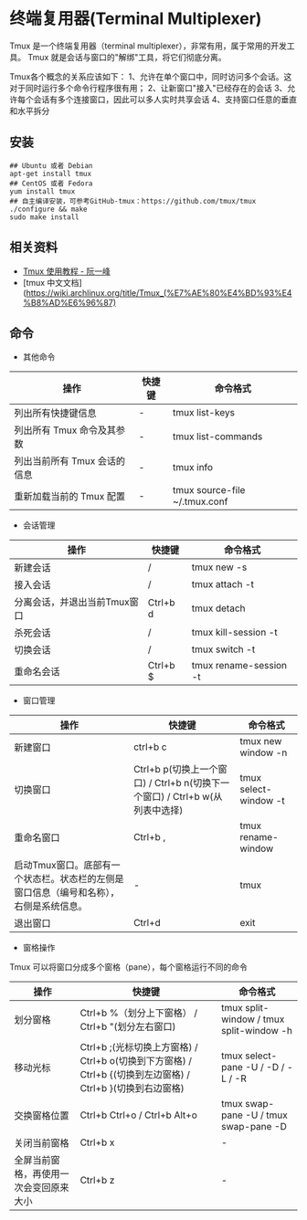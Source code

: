 # 终端复用器(Terminal Multiplexer)
Tmux 是一个终端复用器（terminal multiplexer），非常有用，属于常用的开发工具。
Tmux 就是会话与窗口的"解绑"工具，将它们彻底分离。

Tmux各个概念的关系应该如下：
1、允许在单个窗口中，同时访问多个会话。这对于同时运行多个命令行程序很有用；
2、让新窗口"接入"已经存在的会话
3、允许每个会话有多个连接窗口，因此可以多人实时共享会话
4、支持窗口任意的垂直和水平拆分

## 安装
``` 
## Ubuntu 或者 Debian
apt-get install tmux
## CentOS 或者 Fedora
yum install tmux
## 自主编译安装，可参考GitHub-tmux：https://github.com/tmux/tmux
./configure && make
sudo make install
```  

## 相关资料
- [Tmux 使用教程 - 阮一峰](http://www.ruanyifeng.com/blog/2019/10/tmux.html)
- [tmux 中文文档](https://wiki.archlinux.org/title/Tmux_(%E7%AE%80%E4%BD%93%E4%B8%AD%E6%96%87)

## 命令

- 其他命令

| 操作 | 快捷键 | 命令格式 |
|---|---|---|
| 列出所有快捷键信息 | - | tmux list-keys |
| 列出所有 Tmux 命令及其参数 | - | tmux list-commands |
| 列出当前所有 Tmux 会话的信息 | - | tmux info |
| 重新加载当前的 Tmux 配置 | - | tmux source-file ~/.tmux.conf |

- 会话管理

| 操作 | 快捷键 | 命令格式 |
|---|---|---|
| 新建会话 | / | tmux new -s <session-name> | 
| 接入会话 | / | tmux attach -t <session-name> |
| 分离会话，并退出当前Tmux窗口 | Ctrl+b d | tmux detach |
| 杀死会话 | / | tmux kill-session -t <session-name> |
| 切换会话| / | tmux switch -t <session-name> |
| 重命名会话 | Ctrl+b $ | tmux rename-session -t <old-session-name> <session-new-name> |


- 窗口管理

| 操作 | 快捷键 | 命令格式 |
|---|---|---|
| 新建窗口 | ctrl+b c | tmux new window -n <window-name> |
| 切换窗口 | Ctrl+b p(切换上一个窗口) / Ctrl+b n(切换下一个窗口) / Ctrl+b w(从列表中选择) | tmux select-window -t <window-name> |
| 重命名窗口 | Ctrl+b , | tmux rename-window <window-new-name> |
| 启动Tmux窗口。底部有一个状态栏。状态栏的左侧是窗口信息（编号和名称），右侧是系统信息。| - | tmux |
| 退出窗口 | Ctrl+d | exit |

- 窗格操作
  
Tmux 可以将窗口分成多个窗格（pane），每个窗格运行不同的命令

| 操作 | 快捷键 | 命令格式 |
|---|---|---|
| 划分窗格 | Ctrl+b %（划分上下窗格） / Ctrl+b "(划分左右窗口) | tmux split-window / tmux split-window -h
| 移动光标 | Ctrl+b ;(光标切换上方窗格) / Ctrl+b o(切换到下方窗格) / Ctrl+b {(切换到左边窗格) / Ctrl+b }(切换到右边窗格) | tmux select-pane -U / -D / -L / -R|
| 交换窗格位置 | Ctrl+b Ctrl+o / Ctrl+b Alt+o | tmux swap-pane -U / tmux swap-pane -D
| 关闭当前窗格 | Ctrl+b x | - | 
| 全屏当前窗格，再使用一次会变回原来大小 | Ctrl+b z | - |

